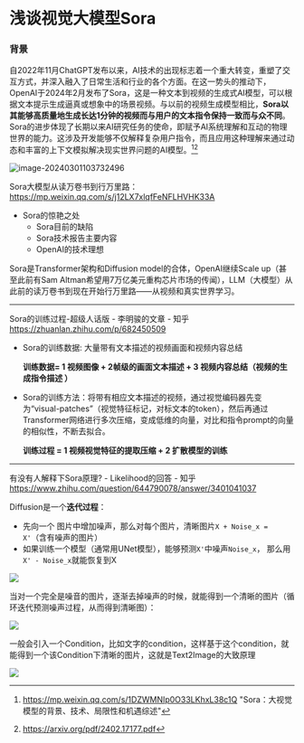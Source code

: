 # 浅谈视觉大模型Sora

### 背景

自2022年11月ChatGPT发布以来，AI技术的出现标志着一个重大转变，重塑了交互方式，并深入融入了日常生活和行业的各个方面。在这一势头的推动下，OpenAI于2024年2月发布了Sora，这是一种文本到视频的生成式AI模型，可以根据文本提示生成逼真或想象中的场景视频。与以前的视频生成模型相比，**Sora以其能够高质量地生成长达1分钟的视频而与用户的文本指令保持一致而与众不同**。Sora的进步体现了长期以来AI研究任务的使命，即赋予AI系统理解和互动的物理世界的能力。这涉及开发能够不仅解释复杂用户指令，而且应用这种理解来通过动态和丰富的上下文模拟解决现实世界问题的AI模型。[^1][^2]



![image-20240301103732496](%E6%B5%85%E8%B0%88%E8%A7%86%E8%A7%89%E5%A4%A7%E6%A8%A1%E5%9E%8BSora.assets/image-20240301103732496.png)



















Sora大模型从读万卷书到行万里路：https://mp.weixin.qq.com/s/j12LX7xlqfFeNFLHVHK33A

  - Sora的惊艳之处
    - Sora目前的缺陷
    - Sora技术报告主要内容
    - OpenAI的技术理想

Sora是Transformer架构和Diffusion model的合体，OpenAI继续Scale up（甚至此前有Sam Altman希望用7万亿美元重构芯片市场的传闻），LLM（大模型）从此前的读万卷书到现在开始行万里路——从视频和真实世界学习。

---

Sora的训练过程-超级人话版 - 李明骏的文章 - 知乎
https://zhuanlan.zhihu.com/p/682450509

- Sora的训练数据: 大量带有文本描述的视频画面和视频内容总结

  **训练数据= 1 视频图像 + 2帧级的画面文本描述 + 3 视频内容总结（视频的生成指令描述 ）**

- Sora的训练方法：将带有相应文本描述的视频，通过视觉编码器先变为“visual-patches”（视觉特征标记，对标文本的token），然后再通过Transformer网络进行多次压缩，变成低维的向量，对比和指令prompt的向量的相似性，不断去拟合。

  **训练过程 = 1 视频视觉特征的提取压缩 + 2 扩散模型的训练**

---

有没有人解释下Sora原理? - Likelihood的回答 - 知乎
https://www.zhihu.com/question/644790078/answer/3401041037

Diffusion是一个**迭代过程**：

- 先向一个 图片中增加噪声，那么对每个图片，清晰图片`X + Noise_x = X'`（含有噪声的图片）
- 如果训练一个模型（通常用UNet模型），能够预测`X'`中噪声`Noise_x`， 那么用`X' - Noise_x`就能恢复到X

![](https://pic1.zhimg.com/v2-adddb6d45b91fd180363e7469bcd70ee_b.jpg)

当对一个完全是噪音的图片，逐渐去掉噪声的时候，就能得到一个清晰的图片（循环迭代预测噪声过程，从而得到清晰图）：

![](https://pic2.zhimg.com/v2-aeec28a93faebc4c30abbee810efc5b9_b.jpg)

一般会引入一个Condition，比如文字的condition，这样基于这个condition，就能得到一个该Condition下清晰的图片，这就是Text2Image的大致原理

![](https://pica.zhimg.com/v2-7ac9542102d4a3f6f2cdf076cd06e0a4_b.jpg)







[^1]: https://mp.weixin.qq.com/s/1DZWMNIp0O33LKhxL38c1Q "Sora：大视觉模型的背景、技术、局限性和机遇综述"
[^2]: https://arxiv.org/pdf/2402.17177.pdf